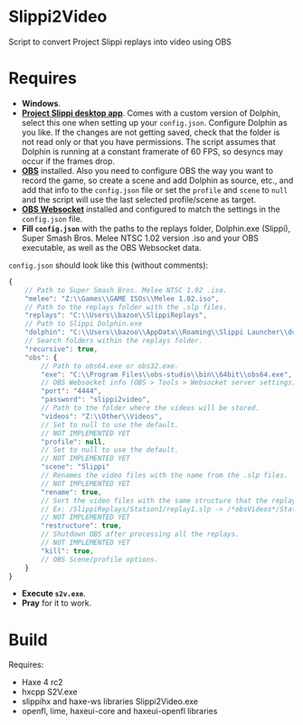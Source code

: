 # Slippi2Video
Script to convert Project Slippi replays into video using OBS

# Requires
* **Windows**.
* [**Project Slippi desktop app**](https://github.com/project-slippi/slippi-desktop-app/releases). Comes with a custom version of Dolphin, select this one when setting up your `config.json`. Configure Dolphin as you like. If the changes are not getting saved, check that the folder is not read only or that you have permissions. The script assumes that Dolphin is running at a constant framerate of 60 FPS, so desyncs may occur if the frames drop.
* [**OBS**](https://obsproject.com/) installed. Also you need to configure OBS the way you want to record the game, so create a scene and add Dolphin as source, etc., and add that info to the `config.json` file or set the `profile` and `scene` to `null` and the script will use the last selected profile/scene as target.
* [**OBS Websocket**](https://github.com/Palakis/obs-websocket/releases) installed and configured to match the settings in the `config.json` file.
* **Fill `config.json`** with the paths to the replays folder, Dolphin.exe (Slippi), Super Smash Bros. Melee NTSC 1.02 version .iso and your OBS executable, as well as the OBS Websocket data.

`config.json` should look like this (without comments):
```js
{
    // Path to Super Smash Bros. Melee NTSC 1.02 .iso.
    "melee": "Z:\\Games\\GAME ISOs\\Melee 1.02.iso",
    // Path to the replays folder with the .slp files.
    "replays": "C:\\Users\\bazoo\\SlippiReplays",
    // Path to Slippi Dolphin.exe
    "dolphin": "C:\\Users\\bazoo\\AppData\\Roaming\\Slippi Launcher\\dolphin\\Dolphin.exe",
    // Search folders within the replays folder.
    "recursive": true,
    "obs": {
        // Path to obs64.exe or obs32.exe.
        "exe": "C:\\Program Files\\obs-studio\\bin\\64bit\\obs64.exe",
        // OBS Websocket info (OBS > Tools > Websocket server settings).
        "port": "4444",
        "password": "slippi2video",
        // Path to the folder where the videos will be stored.
        "videos": "Z:\\Other\\Videos",
        // Set to null to use the default.
        // NOT IMPLEMENTED YET
        "profile": null,
        // Set to null to use the default.
        // NOT IMPLEMENTED YET
        "scene": "Slippi"
        // Renames the video files with the name from the .slp files.
        // NOT IMPLEMENTED YET
        "rename": true,
        // Sort the video files with the same structure that the replays folder has.
        // Ex: /SlippiReplays/Station1/replay1.slp -> /*obsVideos*/Station1/replay1.mp4
        // NOT IMPLEMENTED YET
        "restructure": true,
        // Shutdown OBS after processing all the replays.
        // NOT IMPLEMENTED YET
        "kill": true,
        // OBS Scene/profile options.
    }
}
```

* **Execute `s2v.exe`**.
* **Pray** for it to work.

# Build
Requires:
* Haxe 4 rc2
* hxcpp
S2V.exe
* slippihx and haxe-ws libraries
Slippi2Video.exe
* openfl, lime, haxeui-core and haxeui-openfl libraries
